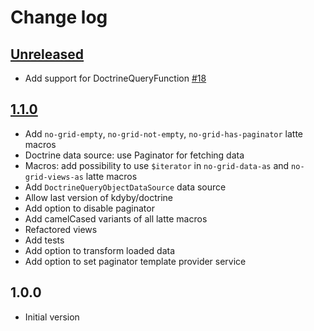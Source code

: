 # Change log

## [Unreleased](https://github.com/Carrooi/Nette-NoGrid/compare/1.1.0...master)
* Add support for DoctrineQueryFunction [#18](https://github.com/Carrooi/Nette-NoGrid/issues/18)

## [1.1.0](https://github.com/Carrooi/Nette-NoGrid/compare/1.0.0...1.1.0)
* Add `no-grid-empty`, `no-grid-not-empty`, `no-grid-has-paginator` latte macros
* Doctrine data source: use Paginator for fetching data
* Macros: add possibility to use `$iterator` in `no-grid-data-as` and `no-grid-views-as` latte macros
* Add `DoctrineQueryObjectDataSource` data source
* Allow last version of kdyby/doctrine
* Add option to disable paginator
* Add camelCased variants of all latte macros
* Refactored views
* Add tests
* Add option to transform loaded data
* Add option to set paginator template provider service

## 1.0.0
* Initial version
